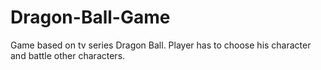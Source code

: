# Dragon-Ball-Game
Game based on tv series Dragon Ball. Player has to choose his character and battle other characters.
